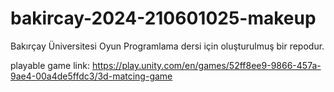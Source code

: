 # bakircay-2024-210601025-makeup
Bakırçay Üniversitesi Oyun Programlama dersi için oluşturulmuş bir repodur.

playable game link: https://play.unity.com/en/games/52ff8ee9-9866-457a-9ae4-00a4de5ffdc3/3d-matcing-game

